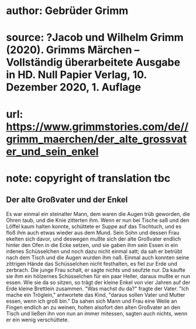# author: Gebrüder Grimm
# source: ?Jacob und Wilhelm Grimm (2020). Grimms Märchen – Vollständig überarbeitete Ausgabe in HD. Null Papier Verlag, 10. Dezember 2020, 1. Auflage
# url: https://www.grimmstories.com/de//grimm_maerchen/der_alte_grossvater_und_sein_enkel
# note: copyright of translation tbc

## Der alte Großvater und der Enkel 

Es war einmal ein steinalter Mann, dem waren die Augen trüb geworden,
die Ohren taub, und die Knie zitterten ihm. Wenn er nun bei Tische saß
und den Löffel kaum halten konnte, schüttete er Suppe auf das Tischtuch,
und es floß ihm auch etwas wieder aus dem Mund. Sein Sohn und dessen
Frau ekelten sich davor, und deswegen mußte sich der alte Großvater
endlich hinter den Ofen in die Ecke setzen, und sie gaben ihm sein Essen
in ein irdenes Schüsselchen und noch dazu nicht einmal satt; da sah er
betrübt nach dem Tisch und die Augen wurden ihm naß. Einmal auch konnten
seine zittrigen Hände das Schüsselchen nicht festhalten, es fiel zur
Erde und zerbrach. Die junge Frau schalt, er sagte nichts und seufzte
nur. Da kaufte sie ihm ein hölzernes Schüsselchen für ein paar Heller,
daraus mußte er nun essen. Wie sie da so sitzen, so trägt der kleine
Enkel von vier Jahren auf der Erde kleine Brettlein zusammen. "Was
machst du da?" fragte der Vater. "Ich mache ein Tröglein," antwortete
das Kind, "daraus sollen Vater und Mutter essen, wenn ich groß bin."
Da sahen sich Mann und Frau eine Weile an Fingen endlich an zu weinen,
holten alsofort den alten Großvater an den Tisch und ließen ihn von nun
an immer mitessen, sagten auch nichts, wenn er ein wenig verschüttete.
